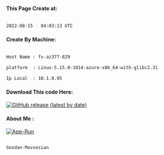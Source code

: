 
   
#### This Page Create at:

```bash

2022-08-15 - 04:03:13 UTC

```

#### Create By Machine:

```bash

Host Name : fv-az377-829

platform  : Linux-5.15.0-1014-azure-x86_64-with-glibc2.31

Ip Local  : 10.1.0.95

```
#### Download This code Here:

[![GitHub release (latest by date)](https://img.shields.io/github/v/release/Gosdan-Movsesian/Gosdan?style=for-the-badge&label=Download)](https://github.com/Gosdan-Movsesian/Gosdan/releases) 

</p> 

#### About Me :

[![App-Run](https://github.com/Gosdan-Movsesian/Gosdan/actions/workflows/App-Run.yml/badge.svg)](https://github.com/Gosdan-Movsesian/Gosdan/actions/workflows/App-Run.yml)

```bash

Gosdan-Movsesian

```

